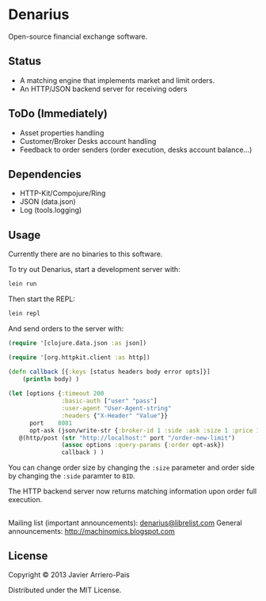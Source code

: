 # Denarius

Open-source financial exchange software.

## Status

- A matching engine that implements market and limit orders.
- An HTTP/JSON backend server for receiving oders

## ToDo (Immediately)

- Asset properties handling
- Customer/Broker Desks account handling
- Feedback to order senders (order execution, desks account balance...)

## Dependencies

- HTTP-Kit/Compojure/Ring
- JSON (data.json)
- Log (tools.logging)

## Usage

Currently there are no binaries to this software.

To try out Denarius, start a development server with:

```Bash
lein run
```

Then start the REPL:

```Bash
lein repl
```

And send orders to the server with:

```Clojure
(require '[clojure.data.json :as json])

(require '[org.httpkit.client :as http])

(defn callback [{:keys [status headers body error opts]}]
	(println body) )
       
(let [options {:timeout 200
               :basic-auth ["user" "pass"]
               :user-agent "User-Agent-string"
               :headers {"X-Header" "Value"}}
      port    8081
      opt-ask (json/write-str {:broker-id 1 :side :ask :size 1 :price 10})]
   @(http/post (str "http://localhost:" port "/order-new-limit")
               (assoc options :query-params {:order opt-ask})
               callback ) )
```

You can change order size by changing the ``:size`` parameter and order
side by changing the ``:side`` paramter to ``BID``.

The HTTP backend server now returns matching information upon order full execution.

##

Mailing list (important announcements): denarius@librelist.com
General announcements: http://machinomics.blogspot.com

## License

Copyright © 2013 Javier Arriero-Pais

Distributed under the MIT License.
